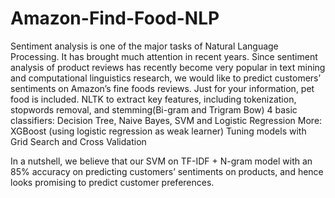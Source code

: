 # Amazon-Find-Food-NLP

Sentiment analysis is one of the major tasks of Natural Language Processing. It has brought much attention in recent years. Since sentiment analysis of product reviews has recently become very popular in text mining and computational linguistics research, we would like to predict customers’ sentiments on Amazon’s fine foods reviews. Just for your information, pet food is included. 
NLTK to extract key features, including tokenization,  stopwords removal, and stemming(Bi-gram and Trigram Bow)
4 basic classifiers: Decision Tree, Naive Bayes, SVM and Logistic Regression
More: XGBoost (using logistic regression as weak learner)
Tuning models with Grid Search and Cross Validation

In a nutshell, we believe that our SVM on TF-IDF + N-gram model with an 85% accuracy on predicting customers’ sentiments on products, and hence looks promising to predict customer preferences.
